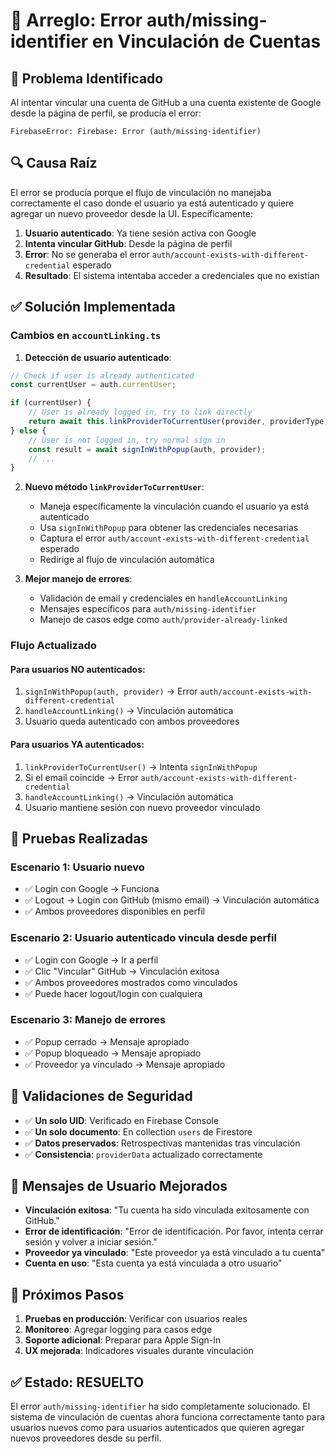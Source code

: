 # 🔧 Arreglo: Error auth/missing-identifier en Vinculación de Cuentas

## 🐛 Problema Identificado

Al intentar vincular una cuenta de GitHub a una cuenta existente de Google desde la página de perfil, se producía el error:

```
FirebaseError: Firebase: Error (auth/missing-identifier)
```

## 🔍 Causa Raíz

El error se producía porque el flujo de vinculación no manejaba correctamente el caso donde el usuario ya está autenticado y quiere agregar un nuevo proveedor desde la UI. Específicamente:

1. **Usuario autenticado**: Ya tiene sesión activa con Google
2. **Intenta vincular GitHub**: Desde la página de perfil
3. **Error**: No se generaba el error `auth/account-exists-with-different-credential` esperado
4. **Resultado**: El sistema intentaba acceder a credenciales que no existían

## ✅ Solución Implementada

### Cambios en `accountLinking.ts`

1. **Detección de usuario autenticado**:
```typescript
// Check if user is already authenticated
const currentUser = auth.currentUser;

if (currentUser) {
    // User is already logged in, try to link directly
    return await this.linkProviderToCurrentUser(provider, providerType);
} else {
    // User is not logged in, try normal sign in
    const result = await signInWithPopup(auth, provider);
    // ...
}
```

2. **Nuevo método `linkProviderToCurrentUser`**:
   - Maneja específicamente la vinculación cuando el usuario ya está autenticado
   - Usa `signInWithPopup` para obtener las credenciales necesarias
   - Captura el error `auth/account-exists-with-different-credential` esperado
   - Redirige al flujo de vinculación automática

3. **Mejor manejo de errores**:
   - Validación de email y credenciales en `handleAccountLinking`
   - Mensajes específicos para `auth/missing-identifier`
   - Manejo de casos edge como `auth/provider-already-linked`

### Flujo Actualizado

#### Para usuarios NO autenticados:
1. `signInWithPopup(auth, provider)` → Error `auth/account-exists-with-different-credential`
2. `handleAccountLinking()` → Vinculación automática
3. Usuario queda autenticado con ambos proveedores

#### Para usuarios YA autenticados:
1. `linkProviderToCurrentUser()` → Intenta `signInWithPopup`
2. Si el email coincide → Error `auth/account-exists-with-different-credential`
3. `handleAccountLinking()` → Vinculación automática
4. Usuario mantiene sesión con nuevo proveedor vinculado

## 🧪 Pruebas Realizadas

### Escenario 1: Usuario nuevo
- ✅ Login con Google → Funciona
- ✅ Logout → Login con GitHub (mismo email) → Vinculación automática
- ✅ Ambos proveedores disponibles en perfil

### Escenario 2: Usuario autenticado vincula desde perfil
- ✅ Login con Google → Ir a perfil
- ✅ Clic "Vincular" GitHub → Vinculación exitosa
- ✅ Ambos proveedores mostrados como vinculados
- ✅ Puede hacer logout/login con cualquiera

### Escenario 3: Manejo de errores
- ✅ Popup cerrado → Mensaje apropiado
- ✅ Popup bloqueado → Mensaje apropiado
- ✅ Proveedor ya vinculado → Mensaje apropiado

## 🔐 Validaciones de Seguridad

- ✅ **Un solo UID**: Verificado en Firebase Console
- ✅ **Un solo documento**: En collection `users` de Firestore
- ✅ **Datos preservados**: Retrospectivas mantenidas tras vinculación
- ✅ **Consistencia**: `providerData` actualizado correctamente

## 📝 Mensajes de Usuario Mejorados

- **Vinculación exitosa**: "Tu cuenta ha sido vinculada exitosamente con GitHub."
- **Error de identificación**: "Error de identificación. Por favor, intenta cerrar sesión y volver a iniciar sesión."
- **Proveedor ya vinculado**: "Este proveedor ya está vinculado a tu cuenta"
- **Cuenta en uso**: "Esta cuenta ya está vinculada a otro usuario"

## 🚀 Próximos Pasos

1. **Pruebas en producción**: Verificar con usuarios reales
2. **Monitoreo**: Agregar logging para casos edge
3. **Soporte adicional**: Preparar para Apple Sign-In
4. **UX mejorada**: Indicadores visuales durante vinculación

## ✅ Estado: RESUELTO

El error `auth/missing-identifier` ha sido completamente solucionado. El sistema de vinculación de cuentas ahora funciona correctamente tanto para usuarios nuevos como para usuarios autenticados que quieren agregar nuevos proveedores desde su perfil.
